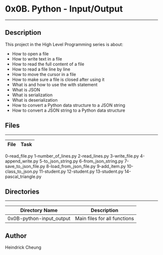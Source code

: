 # 0x0B. Python - Input/Output
---
## Description

This project in the High Level Programming series is about:
* How to open a file
* How to write text in a file
* How to read the full content of a file
* How to read a file line by line
* How to move the cursor in a file
* How to make sure a file is closed after using it
* What is and how to use the with statement
* What is JSON
* What is serialization
* What is deserialization
* How to convert a Python data structure to a JSON string
* How to convert a JSON string to a Python data structure

## Files
---
File|Task
---|---
0-read_file.py
1-number_of_lines.py
2-read_lines.py
3-write_file.py
4-append_write.py
5-to_json_string.py
6-from_json_string.py
7-save_to_json_file.py
8-load_from_json_file.py
9-add_item.py
10-class_to_json.py
11-student.py
12-student.py
13-student.py
14-pascal_triangle.py

## Directories
---
Directory Name | Description
---|---
0x0B-python-input_output | Main files for all functions

## Author
Heindrick Cheung